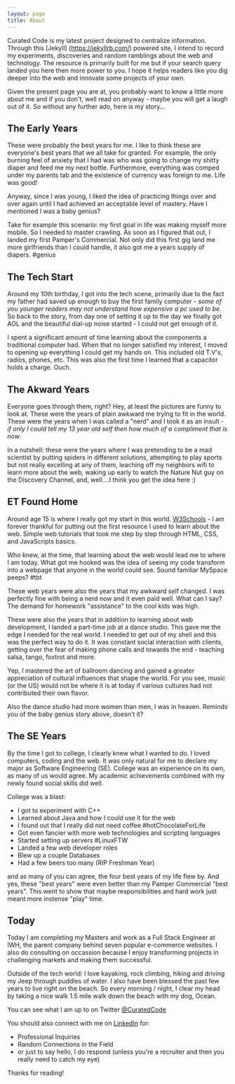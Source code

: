 ```yaml
---
layout: page
title: About
---
```


Curated Code is my latest project designed to centralize information. Through this [Jekyll] (https://jekyllrb.com/) powered site, I intend to record my experiments, discoveries and random ramblings about the web and technology. The resource is primarily built for me but if your search query landed you here then more power to you. I hope it helps readers like you dig deeper into the web and innovate some projects of your own. 

Given the present page you are at, you probably want to know a little more about me and if you don't, well read on anyway - maybe you will get a laugh out of it. So without any further ado, here is my story...


## The Early Years

These were probably the best years for me. I like to think these are everyone's best years that we all take for granted. For example, the only burning feel of anxiety that I had was who was going to change my shitty diaper and feed me my next bottle. Furthermore, everything was comped under my parents tab and the existence of currency was foreign to me. Life was good!

Anyway, since I was young, I liked the idea of practicing things over and over again until I had achieved an acceptable level of mastery. Have I mentioned I was a baby genius? 

Take for example this scenario: my first goal in life was making myself more mobile. So I needed to master crawling. As soon as I figured that out, I landed my first Pamper's Commercial. Not only did this first gig land me more girlfriends than I could handle, it also got me a years supply of diapers. #genius


## The Tech Start

Around my 10th birthday, I got into the tech scene, primarily due to the fact my father had saved up enough to buy the first family computer - *some of you younger readers may not understand how expensive a pc used to be*. So back to the story, from day one of setting it up to the day we finally got AOL and the beautiful dial-up noise started - I could not get enough of it. 

I spent a significant amount of time learning about the components a traditional computer had. When that no longer satisfied my interest, I moved to opening up everything I could get my hands on. This included old T.V's, radios, phones, etc. This was also the first time I learned that a capacitor holds a charge. Ouch. 


## The Akward Years

Everyone goes through them, right? Hey, at least the pictures are funny to look at. These were the years of plain awkward me trying to fit in the world. These were the years when I was called a "nerd" and I took it as an insult - *if only I could tell my 13 year old self then how much of a compliment that is now*.

In a nutshell: these were the years where I was pretending to be a mad scientist by putting spiders in different solutions, attempting to play sports but not really excelling at any of them, leaching off my neighbors wifi to learn more about the web, waking up early to watch the Nature Nut guy on the Discovery Channel, and, well....I think you get the idea here :)

## ET Found Home

Around age 15 is where I really got my start in this world. [W3Schools](http://www.w3schools.com/) - I am forever thankful for putting out the first resource I used to learn about the web. Simple web tutorials that took me step by step through HTML, CSS, and JavaScripts basics.

Who knew, at the time, that learning about the web would lead me to where I am today. What got me hooked was the idea of seeing my code transform into a webpage that anyone in the world could see.  Sound familiar MySpace peeps? #tbt

These web years were also the years that my awkward self changed. I was perfectly fine with being a nerd now and it even paid well. What can I say? The demand for homework "assistance" to the cool kids was high.

These were also the years that in addition to learning about web development, I landed a part-time job at a dance studio. This gave me the edge I needed for the real world. I needed to get out of my shell and this was the perfect way to do it. It was constant social interaction with clients, getting over the fear of making phone calls and towards the end - teaching salsa, tango, foxtrot and more.

Yep, I mastered the art of ballroom dancing and gained a greater appreciation of cultural influences that shape the world. For you see, music (or the US) would not be where it is at today if various cultures had not contributed their own flavor. 

Also the dance studio had more women than men, I was in heaven. Reminds you of the baby genius story above, doesn't it?


## The SE Years

By the time I got to college, I clearly knew what I wanted to do. I loved computers, coding and the web. It was only natural for me to declare my major as Software Engineering (SE). College was an experience on its own, as many of us would agree. My academic achievements combined with my newly found social skills did well.

College was a blast:

- I got to experiment with C++
- Learned about Java and how I could use it for the web
- I found out that I really did not need coffee #hotChocolateForLife
- Got even fancier with more web technologies and scripting languages
- Started setting up servers #LinuxFTW
- Landed a few web developer roles
- Blew up a couple Databases
- Had a few beers too many (RIP Freshman Year)

and as many of you can agree, the four best years of my life flew by. And yes, these "best years" were even better than my Pamper Commercial "best years". This went to show that maybe responsibilities and hard work just meant more instense "play" time.

## Today

Today I am completing my Masters and work as a Full Stack Engineer at IWH, the parent company behind seven popular e-commerce websites. I also do consulting on occassion because I enjoy transforming projects in challenging markets and making them successful. 

Outside of the tech world: I love kayaking, rock climbing, hiking and driving my Jeep through puddles of water. I also have been blessed the past few years to live right on the beach. So every morning / night, I clear my head by taking a nice walk 1.5 mile walk down the beach with my dog, Ocean.

You can see what I am up to on Twitter [@CuratedCode](https://twitter.com/CuratedCode)

You should also connect with me on [LinkedIn](https://www.linkedin.com/pub/david-aviles/89/19a/796) for:

- Professional Inquiries
- Random Connections in the Field
- or just to say hello, I do respond (unless you're a recruiter and then you really need to catch my eye) 


Thanks for reading!

